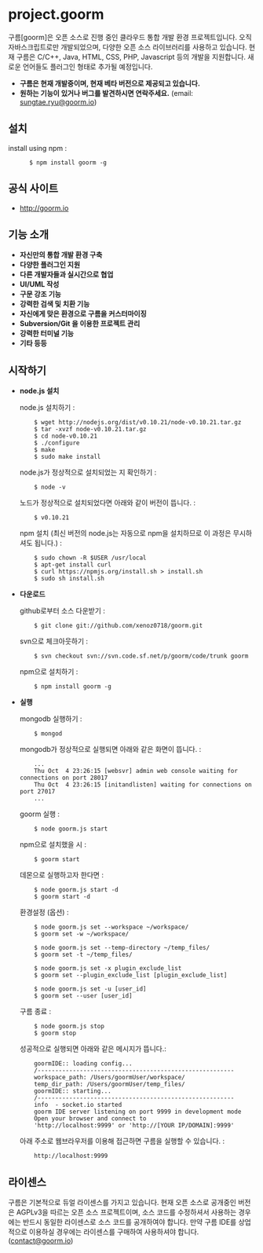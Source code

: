 project.goorm
=========================

구름[goorm]은 오픈 소스로 진행 중인 클라우드 통합 개발 환경 프로젝트입니다. 오직 자바스크립트로만 개발되었으며, 다양한 오픈 소스 라이브러리를 사용하고 있습니다. 현재 구름은 C/C++, Java, HTML, CSS, PHP, Javascript 등의 개발을 지원합니다. 새로운 언어들도 플러그인 형태로 추가될 예정입니다.

* **구름은 현재 개발중이며, 현재 베타 버전으로 제공되고 있습니다.**
* **원하는 기능이 있거나 버그를 발견하시면 연락주세요.** (email: sungtae.ryu@goorm.io)

설치
---

  install using npm :

          $ npm install goorm -g

공식 사이트
--------

* http://goorm.io

기능 소개
-------

* **자신만의 통합 개발 환경 구축**
* **다양한 플러그인 지원**
* **다른 개발자들과 실시간으로 협업**
* **UI/UML 작성**
* **구문 강조 기능**
* **강력한 검색 및 치환 기능**
* **자신에게 맞은 환경으로 구름을 커스터마이징**
* **Subversion/Git 을 이용한 프로젝트 관리**
* **강력한 터미널 기능**
* **기타 등등**


시작하기
------

* **node.js 설치**

  node.js 설치하기 :

          $ wget http://nodejs.org/dist/v0.10.21/node-v0.10.21.tar.gz
          $ tar -xvzf node-v0.10.21.tar.gz
          $ cd node-v0.10.21
          $ ./configure
          $ make
          $ sudo make install

  node.js가 정상적으로 설치되었는 지 확인하기 :
  
          $ node -v
          
  노드가 정상적으로 설치되었다면 아래와 같이 버전이 뜹니다. :
  
          $ v0.10.21

  npm 설치 (최신 버전의 node.js는 자동으로 npm을 설치하므로 이 과정은 무시하셔도 됩니다.) :
        
          $ sudo chown -R $USER /usr/local
          $ apt-get install curl
          $ curl https://npmjs.org/install.sh > install.sh
          $ sudo sh install.sh
  
* **다운로드**

  github로부터 소스 다운받기 :

          $ git clone git://github.com/xenoz0718/goorm.git

  svn으로 체크아웃하기 :
  
          $ svn checkout svn://svn.code.sf.net/p/goorm/code/trunk goorm 

  npm으로 설치하기 :

          $ npm install goorm -g
                 

* **실행**

  mongodb 실행하기 :
    
          $ mongod
          
  mongodb가 정상적으로 실행되면 아래와 같은 화면이 뜹니다. :

          ...
          Thu Oct  4 23:26:15 [websvr] admin web console waiting for connections on port 28017
          Thu Oct  4 23:26:15 [initandlisten] waiting for connections on port 27017
          ...
        
  goorm 실행 :
          
          $ node goorm.js start
          
  npm으로 설치했을 시 : 
  
          $ goorm start
          
  데몬으로 실행하고자 한다면 :
  
          $ node goorm.js start -d
          $ goorm start -d
          
  환경설정 (옵션) : 
  
          $ node goorm.js set --workspace ~/workspace/
          $ goorm set -w ~/workspace/
          
          $ node goorm.js set --temp-directory ~/temp_files/
          $ goorm set -t ~/temp_files/
          
          $ node goorm.js set -x plugin_exclude_list
          $ goorm set --plugin_exclude_list [plugin_exclude_list]

          $ node goorm.js set -u [user_id]
          $ goorm set --user [user_id]
          
  구름 종료 : 
  
          $ node goorm.js stop
          $ goorm stop
          
  성공적으로 실행되면 아래와 같은 메시지가 뜹니다.:
  
          goormIDE:: loading config...
          /--------------------------------------------------------
          workspace_path: /Users/goormUser/workspace/
          temp_dir_path: /Users/goormUser/temp_files/
          goormIDE:: starting...
          /--------------------------------------------------------
          info  - socket.io started
          goorm IDE server listening on port 9999 in development mode
          Open your browser and connect to
          'http://localhost:9999' or 'http://[YOUR IP/DOMAIN]:9999'
          
  아래 주소로 웹브라우저를 이용해 접근하면 구름을 실행할 수 있습니다. : 
  
          http://localhost:9999
        
라이센스
------

구름은 기본적으로 듀얼 라이센스를 가지고 있습니다. 현재 오픈 소스로 공개중인 버전은 AGPLv3을 따르는 오픈 소스 프로젝트이며, 소스 코드를 수정하셔서 사용하는 경우에는 반드시 동일한 라이센스로 소스 코드를 공개하여야 합니다. 만약 구름 IDE를 상업적으로 이용하실 경우에는 라이센스를 구매하여 사용하셔야 합니다. (contact@goorm.io)